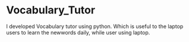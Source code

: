 # Vocabulary_Tutor
I  developed Vocabulary tutor using python. Which is useful to the laptop users to learn the newwords daily, while user using laptop.  
